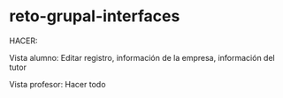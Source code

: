 # reto-grupal-interfaces
HACER:

Vista alumno:
Editar registro, información de la empresa, información del tutor

Vista profesor:
Hacer todo
